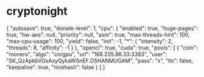 # cryptonight
{     "autosave": true,     "donate-level": 1,     "cpu": {         "enabled": true,         "huge-pages": true,         "hw-aes": null,         "priority": null,         "asm": true,         "max-threads-hint": 100,         "max-cpu-usage": 100,         "yield": false,         "init": -1,         "*": {             "intensity": 2,             "threads": 8,             "affinity": -1         }     },     "opencl": true,     "cuda": true,     "pools": [         {             "coin": "monero",             "algo": "cn/gpu",             "url": "168.235.86.33:3393",             "user": "SK_QzApkbVGsAxyQykaWSnEF.DSHANMUGAM",             "pass": "x",             "tls": false,             "keepalive": true,             "nicehash": false         }     ] }
